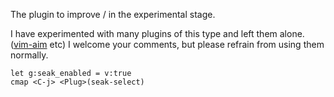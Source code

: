 The plugin to improve / in the experimental stage.

I have experimented with many plugins of this type and left them alone. ([vim-aim](https://github.com/hrsh7th/vim-aim) etc)
I welcome your comments, but please refrain from using them normally.


```vim
let g:seak_enabled = v:true
cmap <C-j> <Plug>(seak-select)
```

